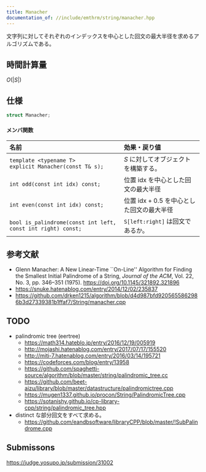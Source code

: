 ```yaml
---
title: Manacher
documentation_of: //include/emthrm/string/manacher.hpp
---
```


文字列に対してそれぞれのインデックスを中心とした回文の最大半径を求めるアルゴリズムである。


## 時間計算量

$O(\lvert S \rvert)$


## 仕様

```cpp
struct Manacher;
```

#### メンバ関数

|名前|効果・戻り値|
|:--|:--|
|`template <typename T>`<br>`explicit Manacher(const T& s);`|$S$ に対してオブジェクトを構築する。|
|`int odd(const int idx) const;`|位置 $\mathrm{idx}$ を中心とした回文の最大半径|
|`int even(const int idx) const;`|位置 $\mathrm{idx} + 0.5$ を中心とした回文の最大半径|
|`bool is_palindrome(const int left, const int right) const;`|`S[left:right]` は回文であるか。|


## 参考文献

- Glenn Manacher: A New Linear-Time ``On-Line'' Algorithm for Finding the Smallest Initial Palindrome of a String, *Journal of the ACM*, Vol. 22, No. 3, pp. 346–351 (1975). https://doi.org/10.1145/321892.321896
- https://snuke.hatenablog.com/entry/2014/12/02/235837
- https://github.com/drken1215/algorithm/blob/d4d987bfd9205655862986b3d27339381b1ffaf7/String/manacher.cpp


## TODO

- palindromic tree (eertree)
  - https://math314.hateblo.jp/entry/2016/12/19/005919
  - http://mojashi.hatenablog.com/entry/2017/07/17/155520
  - http://miti-7.hatenablog.com/entry/2016/03/14/195721
  - https://codeforces.com/blog/entry/13958
  - https://github.com/spaghetti-source/algorithm/blob/master/string/palindromic_tree.cc
  - https://github.com/beet-aizu/library/blob/master/datastructure/palindromictree.cpp
  - https://mugen1337.github.io/procon/String/PalindromicTree.cpp
  - https://sotanishy.github.io/cp-library-cpp/string/palindromic_tree.hpp
- distinct な部分回文をすべて求める。
  - https://github.com/eandbsoftware/libraryCPP/blob/master/!SubPalindrome.cpp


## Submissons

https://judge.yosupo.jp/submission/31002
